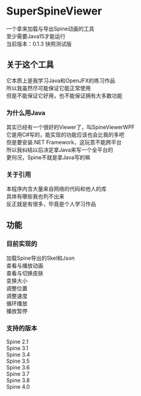 # SuperSpineViewer
一个拿来加载与导出Spine动画的工具  
至少需要Java15才能运行  
当前版本：0.1.3 快照测试版  

## 关于这个工具
它本质上是我学习Java和OpenJFX的练习作品  
所以我虽然尽可能保证它能正常使用  
但是不能保证它好用，也不能保证拥有大多数功能  

### 为什么用Java
其实已经有一个很好的Viewer了，叫SpineViewerWPF  
它是用C#写的，能实现的功能应该也会比我的多吧  
但是要安装.NET Framework，这玩意不能跨平台  
所以我纠结以后决定拿Java来写一个全平台的  
更何况，Spine不就是拿Java写的嘛  

### 关于引用
本程序内含大量来自网络的代码和他人的库  
具体有哪些我也列不出来  
反正就是有很多，毕竟是个人学习作品  

## 功能
### 目前实现的
加载Spine导出的Skel和Json  
查看与播放动画  
查看与切换皮肤  
变换大小  
调整位置  
调整速度  
循环播放  
播放暂停  

### 支持的版本
Spine 2.1  
Spine 3.1  
Spine 3.4  
Spine 3.5  
Spine 3.6  
Spine 3.7  
Spine 3.8    
Spine 4.0  
